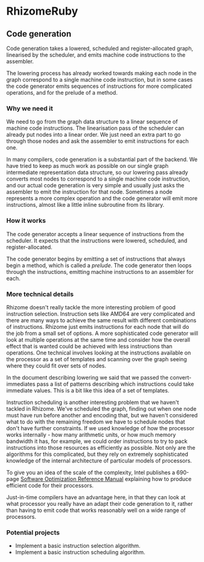 # RhizomeRuby

## Code generation

Code generation takes a lowered, scheduled and register-allocated graph,
linearised by the scheduler, and emits machine code instructions to the
assembler.

The lowering process has already worked towards making each node in the graph
correspond to a single machine code instruction, but in some cases the code
generator emits sequences of instructions for more complicated operations, and
for the prelude of a method.

### Why we need it

We need to go from the graph data structure to a linear sequence of machine code
instructions. The linearisation pass of the scheduler can already put nodes into
a linear order. We just need an extra part to go through those nodes and ask the
assembler to emit instructions for each one.

In many compilers, code generation is a substantial part of the backend. We have
tried to keep as much work as possible on our single graph intermediate
representation data structure, so our lowering pass already converts most nodes
to correspond to a single machine code instruction, and our actual code
generation is very simple and usually just asks the assembler to emit the
instruction for that node. Sometimes a node represents a more complex operation
and the code generator will emit more instructions, almost like a little inline
subroutine from its library.

### How it works

The code generator accepts a linear sequence of instructions from the scheduler.
It expects that the instructions were lowered, scheduled, and
register-allocated.

The code generator begins by emitting a set of instructions that always begin a
method, which is called a *prelude*. The code generator then loops through the
instructions, emitting machine instructions to an assembler for each.

### More technical details

Rhizome doesn't really tackle the more interesting problem of good instruction
selection. Instruction sets like AMD64 are very complicated and there are many
ways to achieve the same result with different combinations of instructions.
Rhizome just emits instructions for each node that will do the job from a small
set of options. A more sophisticated code generator will look at multiple
operations at the same time and consider how the overall effect that is wanted
could be achieved with less instructions than operations. One technical involves
looking at the instructions available on the processor as a set of templates and
scanning over the graph seeing where they could fit over sets of nodes.

In the document describing lowering we said that we passed the
convert-immediates pass a list of patterns describing which instructions could
take immediate values. This is a bit like this idea of a set of templates.

Instruction scheduling is another interesting problem that we haven't tackled in
Rhizome. We've scheduled the graph, finding out when one node must have run
before another and encoding that, but we haven't considered what to do with the
remaining freedom we have to schedule nodes that don't have further constraints.
If we used knowledge of how the processor works internally - how many arithmetic
units, or how much memory bandwidth it has, for example, we could order
instructions to try to pack instructions into those resources as efficiently as
possible. Not only are the algorithms for this complicated, but they rely on
extremely sophisticated knowledge of the internal architecture of particular
models of processors.

To give you an idea of the scale of the complexity, Intel publishes a 690-page
[Software Optimization Reference Manual](manual) explaining how to produce
efficient code for their processors.

[manual]: https://software.intel.com/content/www/us/en/develop/articles/intel-sdm.html

Just-in-time compilers have an advantage here, in that they can look at what
processor you really have an adapt their code generation to it, rather than
having to emit code that works reasonably well on a wide range of processors.

### Potential projects

* Implement a basic instruction selection algorithm.
* Implement a basic instruction scheduling algorithm.
